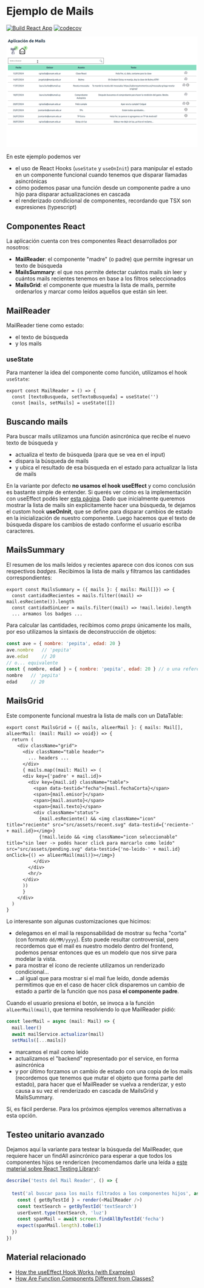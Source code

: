 # Ejemplo de Mails

[![Build React App](https://github.com/uqbar-project/eg-mails-react/actions/workflows/build.yml/badge.svg?branch=master)](https://github.com/uqbar-project/eg-mails-react/actions/workflows/build.yml) [![codecov](https://codecov.io/gh/uqbar-project/eg-mails-react/graph/badge.svg?token=KLIY60RFSY)](https://codecov.io/gh/uqbar-project/eg-mails-react)

![demo](./video/demo2024.gif)

En este ejemplo podemos ver

- el uso de React Hooks (`useState` y `useOnInit`) para manipular el estado en un componente funcional cuando tenemos que disparar llamadas asincrónicas
- cómo podemos pasar una función desde un componente padre a uno hijo para disparar actualizaciones en cascada
- el renderizado condicional de componentes, recordando que TSX son expresiones (typescript)

## Componentes React

La aplicación cuenta con tres componentes React desarrollados por nosotros:

- **MailReader**: el componente "madre" (o padre) que permite ingresar un texto de búsqueda
- **MailsSummary**: el que nos permite detectar cuántos mails sin leer y cuántos mails recientes tenemos en base a los filtros seleccionados
- **MailsGrid**: el componente que muestra la lista de mails, permite ordenarlos y marcar como leídos aquellos que están sin leer.

## MailReader

MailReader tiene como estado:

- el texto de búsqueda
- y los mails

### useState

Para mantener la idea del componente como función, utilizamos el hook `useState`:

```tsx
export const MailReader = () => {
  const [textoBusqueda, setTextoBusqueda] = useState('')
  const [mails, setMails] = useState([])
```

## Buscando mails

Para buscar mails utilizamos una función asincrónica que recibe el nuevo texto de búsqueda y

- actualiza el texto de búsqueda (para que se vea en el input)
- dispara la búsqueda de mails
- y ubica el resultado de esa búsqueda en el estado para actualizar la lista de mails

En la variante por defecto **no usamos el hook useEffect** y como conclusión es bastante simple de entender. Si querés ver cómo es la implementación con useEffect podés leer [esta página](./useEffect.md). Dado que inicialmente queremos mostrar la lista de mails sin explícitamente hacer una búsqueda, te dejamos el custom hook **useOnInit**, que se define para disparar cambios de estado en la inicialización de nuestro componente. Luego hacemos que el texto de búsqueda dispare los cambios de estado conforme el usuario escriba caracteres.

## MailsSummary

El resumen de los mails leídos y recientes aparece con dos íconos con sus respectivos _badges_. Recibimos la lista de mails y filtramos las cantidades correspondientes:

```tsx
export const MailsSummary = ({ mails }: { mails: Mail[]}) => {
  const cantidadRecientes = mails.filter((mail) => mail.esReciente()).length
  const cantidadSinLeer = mails.filter((mail) => !mail.leido).length
  ... armamos los badges ...
```

Para calcular las cantidades, recibimos como _props_ únicamente los mails, por eso utilizamos la sintaxis de deconstrucción de objetos:

```js
const ave = { nombre: 'pepita', edad: 20 }
ave.nombre   // 'pepita'
ave.edad     // 20
// o... equivalente
const { nombre, edad } = { nombre: 'pepita', edad: 20 } // o una referencia
nombre   // 'pepita'
edad     // 20
```

## MailsGrid

Este componente funcional muestra la lista de mails con un DataTable:

```tsx
export const MailsGrid = ({ mails, alLeerMail }: { mails: Mail[], alLeerMail: (mail: Mail) => void}) => {
  return (
    <div className="grid">
      <div className="table header">
        ... headers ...
      </div>
      { mails.map((mail: Mail) => (
      <div key={'padre' + mail.id}>
        <div key={mail.id} className="table">
          <span data-testid="fecha">{mail.fechaCorta}</span>
          <span>{mail.emisor}</span>
          <span>{mail.asunto}</span>
          <span>{mail.texto}</span>
          <div className="status">
            {mail.esReciente() && <img className="icon" title="reciente" src="src/assets/recent.svg" data-testid={'reciente-' + mail.id}></img>}
            {!mail.leido && <img className="icon seleccionable" title="sin leer -> podés hacer click para marcarlo como leído" src="src/assets/pending.svg" data-testid={'no-leido-' + mail.id} onClick={() => alLeerMail(mail)}></img>}
          </div>
        </div>
        <hr/>
      </div>
      )) 
      }
    </div>
  )
}
```

Lo interesante son algunas customizaciones que hicimos:

- delegamos en el mail la responsabilidad de mostrar su fecha "corta" (con formato `dd/MM/yyyy`). Ésto puede resultar controversial, pero recordemos que el mail es nuestro modelo dentro del frontend, podemos pensar entonces que es un modelo que nos sirve para modelar la vista.
- para mostrar el ícono de reciente utilizamos un renderizado condicional...
- ...al igual que para mostrar si el mail fue leído, donde además permitimos que en el caso de hacer click disparemos un cambio de estado a partir de la función que nos pasa **el componente padre**.

Cuando el usuario presiona el botón, se invoca a la función `alLeerMail(mail)`, que termina resolviendo lo que MailReader pidió:

```ts
const leerMail = async (mail: Mail) => {
  mail.leer()
  await mailService.actualizar(mail)
  setMails([...mails])
```

- marcamos el mail como leído
- actualizamos el "backend" representado por el service, en forma asincrónica
- y por último forzamos un cambio de estado con una copia de los mails (recordemos que tenemos que mutar el objeto que forma parte del estado), para hacer que el MailReader se vuelva a renderizar, y esto causa a su vez el renderizado en cascada de MailsGrid y MailsSummary.

Sí, es fácil perderse. Para los próximos ejemplos veremos alternativas a esta opción. 

## Testeo unitario avanzado

Dejamos aquí la variante para testear la búsqueda del MailReader, que requiere hacer un findAll asincrónico para esperar a que todos los componentes hijos se rendericen (recomendamos darle una leída a [este material sobre React Testing Library](https://kentcdodds.com/blog/common-mistakes-with-react-testing-library)):

```js
describe('tests del Mail Reader', () => {

  test('al buscar pasa los mails filtrados a los componentes hijos', async () => {
    const { getByTestId } = render(<MailReader />)
    const textSearch = getByTestId('textSearch')
    userEvent.type(textSearch, 'luz')
    const spanMail = await screen.findAllByTestId('fecha')
    expect(spanMail.length).toBe(1)
  })
})
```

## Material relacionado

- [How the useEffect Hook Works (with Examples)](https://daveceddia.com/useeffect-hook-examples/)
- [How Are Function Components Different from Classes?](https://overreacted.io/how-are-function-components-different-from-classes/)
